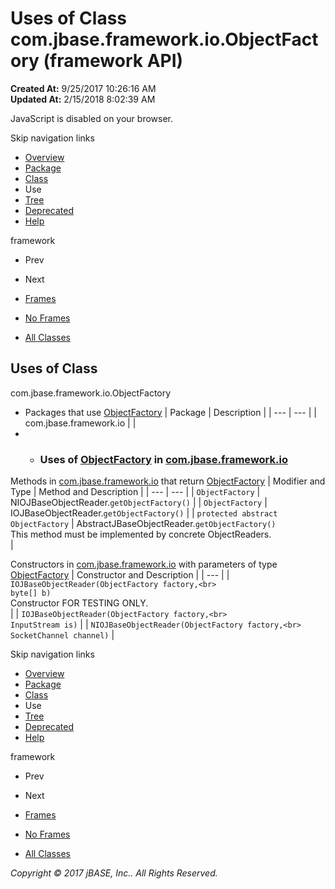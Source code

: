 # Uses of Class com.jbase.framework.io.ObjectFactory (framework   API)

**Created At:** 9/25/2017 10:26:16 AM  
**Updated At:** 2/15/2018 8:02:39 AM  

<!--<br>    try {<br>        if (location.href.indexOf('is-external=true') == -1) {<br>            parent.document.title="Uses of Class com.jbase.framework.io.ObjectFactory (framework   API)";<br>        }<br>    }<br>    catch(err) {<br>    }<br>//-->
JavaScript is disabled on your browser.

Skip navigation links

- [Overview](../../../../../overview-summary.html)
- [Package](/39220-io/com_jbase_framework_io_package-summary)
- [Class](/39220-io/com_jbase_framework_io_ObjectFactory "class in com.jbase.framework.io")
- Use
- [Tree](/39220-io/com_jbase_framework_io_package-tree)
- [Deprecated](../../../../../deprecated-list.html)
- [Help](../../../../../help-doc.html)


framework <br>

- Prev
- Next


- [Frames](../../../../../index.html?com/jbase/framework/io/class-use//39223-class-use/com_jbase_framework_io_class-use_ObjectFactory)
- [No Frames](/39223-class-use/com_jbase_framework_io_class-use_ObjectFactory)


- [All Classes](../../../../../allclasses-noframe.html)


<!--<br>  allClassesLink = document.getElementById("allclasses\_navbar\_top");<br>  if(window==top) {<br>    allClassesLink.style.display = "block";<br>  }<br>  else {<br>    allClassesLink.style.display = "none";<br>  }<br>  //-->

## Uses of Class
com.jbase.framework.io.ObjectFactory

- Packages that use [ObjectFactory](/39220-io/com_jbase_framework_io_ObjectFactory "class in com.jbase.framework.io") | Package | Description |
| --- | --- |
| com.jbase.framework.io |   |
- - ### Uses of [ObjectFactory](/39220-io/com_jbase_framework_io_ObjectFactory "class in com.jbase.framework.io") in [com.jbase.framework.io](/39220-io/com_jbase_framework_io_package-summary)


Methods in [com.jbase.framework.io](/39220-io/com_jbase_framework_io_package-summary) that return [ObjectFactory](/39220-io/com_jbase_framework_io_ObjectFactory "class in com.jbase.framework.io") | Modifier and Type | Method and Description |
| --- | --- |
| `ObjectFactory` | NIOJBaseObjectReader.`getObjectFactory()`  |
| `ObjectFactory` | IOJBaseObjectReader.`getObjectFactory()`  |
| `protected abstract ObjectFactory` | AbstractJBaseObjectReader.`getObjectFactory()`<br>This method must be implemented by concrete ObjectReaders.<br> |



Constructors in [com.jbase.framework.io](/39220-io/com_jbase_framework_io_package-summary) with parameters of type [ObjectFactory](/39220-io/com_jbase_framework_io_ObjectFactory "class in com.jbase.framework.io") | Constructor and Description |
| --- |
| `IOJBaseObjectReader(ObjectFactory factory,<br>                   byte[] b)`<br>Constructor FOR TESTING ONLY.<br> |
| `IOJBaseObjectReader(ObjectFactory factory,<br>                   InputStream is)`  |
| `NIOJBaseObjectReader(ObjectFactory factory,<br>                    SocketChannel channel)`  |

Skip navigation links

- [Overview](../../../../../overview-summary.html)
- [Package](/39220-io/com_jbase_framework_io_package-summary)
- [Class](/39220-io/com_jbase_framework_io_ObjectFactory "class in com.jbase.framework.io")
- Use
- [Tree](/39220-io/com_jbase_framework_io_package-tree)
- [Deprecated](../../../../../deprecated-list.html)
- [Help](../../../../../help-doc.html)


framework <br>

- Prev
- Next


- [Frames](../../../../../index.html?com/jbase/framework/io/class-use//39223-class-use/com_jbase_framework_io_class-use_ObjectFactory)
- [No Frames](/39223-class-use/com_jbase_framework_io_class-use_ObjectFactory)


- [All Classes](../../../../../allclasses-noframe.html)


<!--<br>  allClassesLink = document.getElementById("allclasses\_navbar\_bottom");<br>  if(window==top) {<br>    allClassesLink.style.display = "block";<br>  }<br>  else {<br>    allClassesLink.style.display = "none";<br>  }<br>  //-->

*Copyright © 2017 jBASE, Inc.. All Rights Reserved.*
